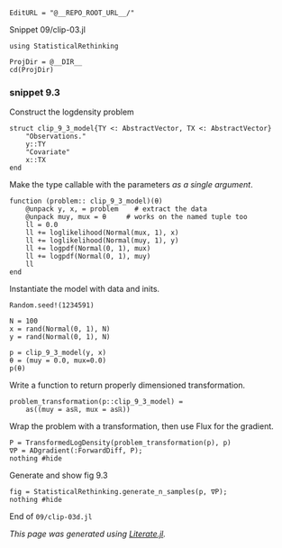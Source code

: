 ```@meta
EditURL = "@__REPO_ROOT_URL__/"
```

Snippet 09/clip-03.jl

```@example clip-03d
using StatisticalRethinking

ProjDir = @__DIR__
cd(ProjDir)
```

### snippet 9.3

Construct the logdensity problem

```@example clip-03d
struct clip_9_3_model{TY <: AbstractVector, TX <: AbstractVector}
    "Observations."
    y::TY
    "Covariate"
    x::TX
end
```

Make the type callable with the parameters *as a single argument*.

```@example clip-03d
function (problem:: clip_9_3_model)(θ)
    @unpack y, x, = problem    # extract the data
    @unpack muy, mux = θ     # works on the named tuple too
    ll = 0.0
    ll += loglikelihood(Normal(mux, 1), x)
    ll += loglikelihood(Normal(muy, 1), y)
    ll += logpdf(Normal(0, 1), mux)
    ll += logpdf(Normal(0, 1), muy)
    ll
end
```

Instantiate the model with data and inits.

```@example clip-03d
Random.seed!(1234591)

N = 100
x = rand(Normal(0, 1), N)
y = rand(Normal(0, 1), N)

p = clip_9_3_model(y, x)
θ = (muy = 0.0, mux=0.0)
p(θ)
```

Write a function to return properly dimensioned transformation.

```@example clip-03d
problem_transformation(p::clip_9_3_model) =
    as((muy = asℝ, mux = asℝ))
```

Wrap the problem with a transformation, then use Flux for the gradient.

```@example clip-03d
P = TransformedLogDensity(problem_transformation(p), p)
∇P = ADgradient(:ForwardDiff, P);
nothing #hide
```

Generate and show fig 9.3

```@example clip-03d
fig = StatisticalRethinking.generate_n_samples(p, ∇P);
nothing #hide
```

End of `09/clip-03d.jl`

*This page was generated using [Literate.jl](https://github.com/fredrikekre/Literate.jl).*

